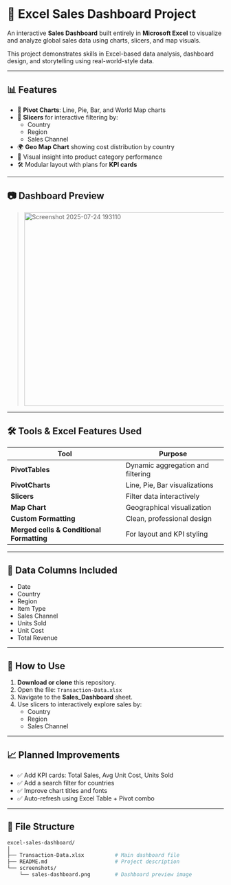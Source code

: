 # 🧾 Excel Sales Dashboard Project

An interactive **Sales Dashboard** built entirely in **Microsoft Excel** to visualize and analyze global sales data using charts, slicers, and map visuals.

This project demonstrates skills in Excel-based data analysis, dashboard design, and storytelling using real-world-style data.

---

## 📊 Features

- 📌 **Pivot Charts**: Line, Pie, Bar, and World Map charts
- 🎯 **Slicers** for interactive filtering by:
  - Country
  - Region
  - Sales Channel
- 🌍 **Geo Map Chart** showing cost distribution by country
- 🧠 Visual insight into product category performance
- 🛠️ Modular layout with plans for **KPI cards**

---

## 📷 Dashboard Preview

> <img width="770" height="451" alt="Screenshot 2025-07-24 193110" src="https://github.com/user-attachments/assets/e85bc275-aeed-441a-ad1f-75525858e944" />


---

## 🛠️ Tools & Excel Features Used

| Tool | Purpose |
|------|---------|
| **PivotTables** | Dynamic aggregation and filtering |
| **PivotCharts** | Line, Pie, Bar visualizations |
| **Slicers** | Filter data interactively |
| **Map Chart** | Geographical visualization |
| **Custom Formatting** | Clean, professional design |
| **Merged cells & Conditional Formatting** | For layout and KPI styling |

---

## 🧪 Data Columns Included

- Date
- Country
- Region
- Item Type
- Sales Channel
- Units Sold
- Unit Cost
- Total Revenue

---

## 🚀 How to Use

1. **Download or clone** this repository.
2. Open the file: `Transaction-Data.xlsx`
3. Navigate to the **Sales_Dashboard** sheet.
4. Use slicers to interactively explore sales by:
   - Country
   - Region
   - Sales Channel

---

## 📈 Planned Improvements

- ✅ Add KPI cards: Total Sales, Avg Unit Cost, Units Sold
- ✅ Add a search filter for countries
- ✅ Improve chart titles and fonts
- ✅ Auto-refresh using Excel Table + Pivot combo

---

## 📂 File Structure

```bash
excel-sales-dashboard/
│
├── Transaction-Data.xlsx          # Main dashboard file
├── README.md                      # Project description
└── screenshots/
    └── sales-dashboard.png        # Dashboard preview image

